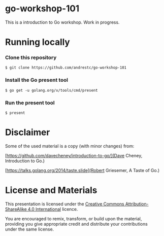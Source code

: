 # go-workshop-101
This is a introduction to Go workshop. Work in progress.

# Running locally

### Clone this repository

```
$ git clone https://github.com/andrestc/go-workshop-101
```

### Install the Go present tool

```
$ go get -u golang.org/x/tools/cmd/present
```

### Run the present tool

```
$ present
```

# Disclaimer

Some of the used material is a copy (with minor changes) from:

[https://github.com/davecheney/introduction-to-go/](Dave Cheney, Introduction to Go.)

[https://talks.golang.org/2014/taste.slide](Robert Griesemer, A Taste of Go.)


# License and Materials

This presentation is licensed under the [Creative Commons Attribution-ShareAlike 4.0 International](https://creativecommons.org/licenses/by-sa/4.0/) licence.

You are encouraged to remix, transform, or build upon the material, providing you give appropriate credit and distribute your contributions under the same license.

